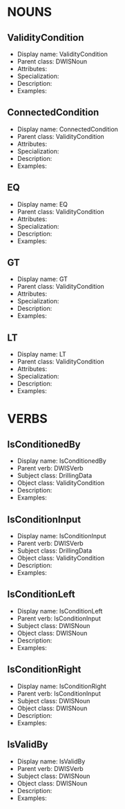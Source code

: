 # NOUNS
## ValidityCondition <!-- NOUN -->
- Display name: ValidityCondition
- Parent class: DWISNoun
- Attributes:
- Specialization:
- Description: 
- Examples:
## ConnectedCondition <!-- NOUN -->
- Display name: ConnectedCondition
- Parent class: ValidityCondition
- Attributes:
- Specialization:
- Description: 
- Examples:
## EQ <!-- NOUN -->
- Display name: EQ
- Parent class: ValidityCondition
- Attributes:
- Specialization:
- Description: 
- Examples:
## GT <!-- NOUN -->
- Display name: GT
- Parent class: ValidityCondition
- Attributes:
- Specialization:
- Description: 
- Examples:
## LT <!-- NOUN -->
- Display name: LT
- Parent class: ValidityCondition
- Attributes:
- Specialization:
- Description: 
- Examples:


# VERBS
## IsConditionedBy <!-- VERB -->
- Display name: IsConditionedBy
- Parent verb: DWISVerb
- Subject class: DrillingData
- Object class: ValidityCondition
- Description: 
- Examples: 
## IsConditionInput <!-- VERB -->
- Display name: IsConditionInput
- Parent verb: DWISVerb
- Subject class: DrillingData
- Object class: ValidityCondition
- Description: 
- Examples: 
## IsConditionLeft <!-- VERB -->
- Display name: IsConditionLeft
- Parent verb: IsConditionInput
- Subject class: DWISNoun
- Object class: DWISNoun
- Description: 
- Examples: 
## IsConditionRight <!-- VERB -->
- Display name: IsConditionRight
- Parent verb: IsConditionInput
- Subject class: DWISNoun
- Object class: DWISNoun
- Description: 
- Examples: 
## IsValidBy <!-- VERB -->
- Display name: IsValidBy
- Parent verb: DWISVerb
- Subject class: DWISNoun
- Object class: DWISNoun
- Description: 
- Examples: 
